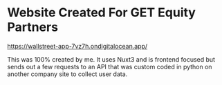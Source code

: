 # Website Created For GET Equity Partners

https://wallstreet-app-7vz7h.ondigitalocean.app/

This was 100% created by me. It uses Nuxt3 and is frontend focused but sends out a few requests to an API that was custom coded in python on another company site to collect user data.
